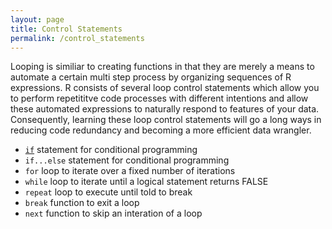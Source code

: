 ```yaml
---
layout: page
title: Control Statements
permalink: /control_statements
---
```


Looping is similiar to creating functions in that they are merely a means to automate a certain multi step process by organizing sequences of R expressions. R consists of several loop control statements which allow you to perform repetititve code processes with different intentions and allow these automated expressions to naturally respond to features of your data. Consequently, learning these loop control statements will go a long ways in reducing code redundancy and becoming a more efficient data wrangler.

- [`if`](http://uc-r.github.io/if_statements) statement for conditional programming
- `if...else` statement for conditional programming
- `for` loop to iterate over a fixed number of iterations
- `while` loop to iterate until a logical statement returns FALSE
- `repeat` loop to execute until told to break
- `break` function to exit a loop
- `next` function to skip an interation of a loop

